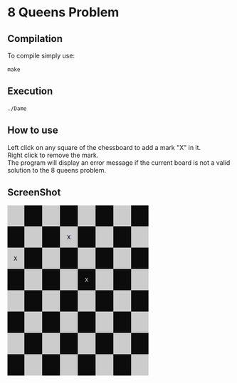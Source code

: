 # 8 Queens Problem
## Compilation
To compile simply use:
```
make
```
## Execution
```
./Dame
```
## How to use
Left click on any square of the chessboard to add a mark "X" in it.<br/>
Right click to remove the mark.<br/>
The program will display an error message if the current board is not a valid solution to the 8 queens problem.

## ScreenShot
![Example1](img/ex.png)
